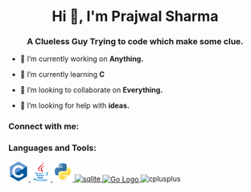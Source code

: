<h1 align="center">Hi 👋, I'm Prajwal Sharma</h1>
<h3 align="center">A Clueless Guy Trying to code which make some clue.</h3>

- 🔭 I’m currently working on **Anything.**

- 🌱 I’m currently learning **C**

- 👯 I’m looking to collaborate on **Everything.**

- 🤝 I’m looking for help with **ideas.**

<h3 align="left">Connect with me:</h3>
<p align="left">
</p>

<h3 align="left">Languages and Tools:</h3>
<p align="left"> <a href="https://www.cprogramming.com/" target="_blank" rel="noreferrer"> <img src="https://raw.githubusercontent.com/devicons/devicon/master/icons/c/c-original.svg" alt="c" width="40" height="40"/> </a> <a href="https://www.java.com" target="_blank" rel="noreferrer"> <img src="https://raw.githubusercontent.com/devicons/devicon/master/icons/java/java-original.svg" alt="java" width="40" height="40"/> </a> <a href="https://www.python.org" target="_blank" rel="noreferrer"> <img src="https://raw.githubusercontent.com/devicons/devicon/master/icons/python/python-original.svg" alt="python" width="40" height="40"/> </a> <a href="https://www.sqlite.org/" target="_blank" rel="noreferrer"> <img src="https://www.vectorlogo.zone/logos/sqlite/sqlite-icon.svg" alt="sqlite" width="40" height="40"/> </a><a href="https://cplusplus.com/" target="_blank" rel="noreferrer"><a href="https://go.dev/" target="_blank" rel="noreferrer">
  <img src="https://go.dev/blog/go-brand/Go-Logo/PNG/Go-Logo_Blue.png" alt="Go Logo" style="height:40px; vertical-align:middle;">
</a>


  <img src="https://cdn.jsdelivr.net/gh/devicons/devicon/icons/cplusplus/cplusplus-original.svg" alt="cplusplus" width="40" height="40"/>
</a>
 </p>
